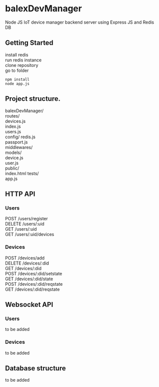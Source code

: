 # balexDevManager
Node JS IoT device manager backend server using Express JS and Redis DB

## Getting Started
install redis  
run redis instance  
clone repository  
go to folder  
```
npm install
node app.js
```

## Project structure.

balexDevManager/  
  routes/  
    devices.js  
    index.js  
    users.js  
  config/
    redis.js  
    passport.js  
  middlewares/  
  models/  
    device.js  
    user.js  
  public/   
    index.html
  tests/  
  app.js  

## HTTP API

### Users
POST      /users/register  
DELETE    /users/:uid  
GET       /users/:uid  
GET       /users/:uid/devices  

### Devices
POST      /devices/add  
DELETE    /devices/:did  
GET       /devices/:did  
POST      /devices/:did/setstate  
GET       /devices/:did/state  
POST      /devices/:did/reqstate  
GET       /devices/:did/reqstate  


## Websocket API

### Users
to be added

### Devices
to be added

## Database structure
to be added
